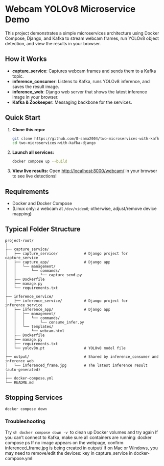 # Webcam YOLOv8 Microservice Demo

This project demonstrates a simple microservices architecture using Docker Compose, Django, and Kafka to stream webcam frames, run YOLOv8 object detection, and view the results in your browser.

## How it Works

- **capture_service**: Captures webcam frames and sends them to a Kafka topic.
- **inference_consumer**: Listens to Kafka, runs YOLOv8 inference, and saves the result image.
- **inference_web**: Django web server that shows the latest inference image in your browser.
- **Kafka & Zookeeper**: Messaging backbone for the services.

## Quick Start

1. **Clone this repo:**
    ```sh
    git clone https://github.com/O-sama2004/two-microservices-with-kafka-django.git
    cd two-microservices-with-kafka-django
    ```

2. **Launch all services:**
    ```sh
    docker compose up --build
    ```

3. **View live results:**
    Open [http://localhost:8000/webcam/](http://localhost:8000/webcam/) in your browser to see live detections!

## Requirements

- Docker and Docker Compose
- (Linux only: a webcam at `/dev/video0`; otherwise, adjust/remove device mapping)

## Typical Folder Structure
```
project-root/
│
├── capture_service/
│   ├── capture_service/            # Django project for capture_service
│   ├── capture_app/                # Django app
│   │   └── management/
│   │       └── commands/
│   │           └── capture_send.py
│   ├── Dockerfile
│   ├── manage.py
│   └── requirements.txt
│
├── inference_service/
│   ├── inference_service/          # Django project for inference_service
│   ├── inference_app/              # Django app
│   │   ├── management/
│   │   │   └── commands/
│   │   │       └── consume_infer.py
│   │   └── templates/
│   │       └── webcam.html
│   ├── Dockerfile
│   ├── manage.py
│   ├── requirements.txt
│   └── yolov8n.pt                  # YOLOv8 model file
│
├── output/                         # Shared by inference_consumer and inference_web
│   └── inferenced_frame.jpg        # The latest inference result (auto-generated)
│
├── docker-compose.yml
└── README.md
```

## Stopping Services

```sh
docker compose down
```
### Troubleshooting
Try ```sh docker compose down -v ```to clean up Docker volumes and try again
If you can’t connect to Kafka, make sure all containers are running: docker compose ps
If no image appears on the webpage, confirm inferenced_frame.jpg is being created in output/
If on Mac or Windows, you may need to remove/edit the devices: key in capture_service in docker-compose.yml

